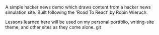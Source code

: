 A simple hacker news demo which draws content from a hacker news simulation site. Built following the 'Road To React' by Robin Wieruch. 

Lessons learned here will be used on my personal portfolio, writing-site theme, and other sites as they come alone. git